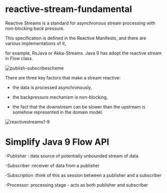 # reactive-stream-fundamental

Reactive Streams is a standard for asynchronous stream processing with non-blocking back pressure. 

This specification is defined in the Reactive Manifesto, and there are various implementations of it,

for example, RxJava or Akka-Streams.
Java 9 has adopt the reactive stream in Flow class.



![publish-subscribescheme](https://github.com/lebronjamesuit/reactive-stream-fundamental/assets/11584601/cbe9bc58-4681-46bb-9c5d-8628f7c5632a)

There are three key factors that make a stream reactive:
- the data is processed asynchronously,

- the backpressure mechanism is non-blocking,

- the fact that the downstream can be slower than the upstream is somehow represented in the domain model.

  
![reactivestreams1-9](https://github.com/lebronjamesuit/reactive-stream-fundamental/assets/11584601/5f51a5f7-da24-4696-b4e5-f3527283372f)


# Simplify Java 9 Flow API

 -Publisher : data source of potentially unbounded stream of data
 
 -Subscriber  :receiver of data from a publisher
 
 -Subscription  :think of this as session between a publisher and a subscriber
 
 -Processor: processing stage - acts as both publisher and subscriber
 
